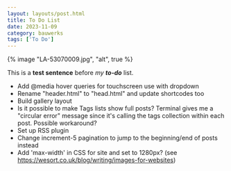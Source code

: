 ```yaml
---
layout: layouts/post.html
title: To Do List
date: 2023-11-09
category: bauwerks
tags: ['To Do']
---
```

{% image "LA-53070009.jpg", "alt", true %}

This is a **test sentence** before *my* ***to-do*** list.

- Add @media hover queries for touchscreen use with dropdown
- Rename "header.html" to "head.html" and update shortcodes too
- Build gallery layout
- Is it possible to make Tags lists show full posts? Terminal gives me a "circular error" message since it's calling the tags collection within each post. Possible workaround?
- Set up RSS plugin
- Change increment-5 pagination to jump to the beginning/end of posts instead
- Add 'max-width' in CSS for site and set to 1280px? (see https://wesort.co.uk/blog/writing/images-for-websites)

